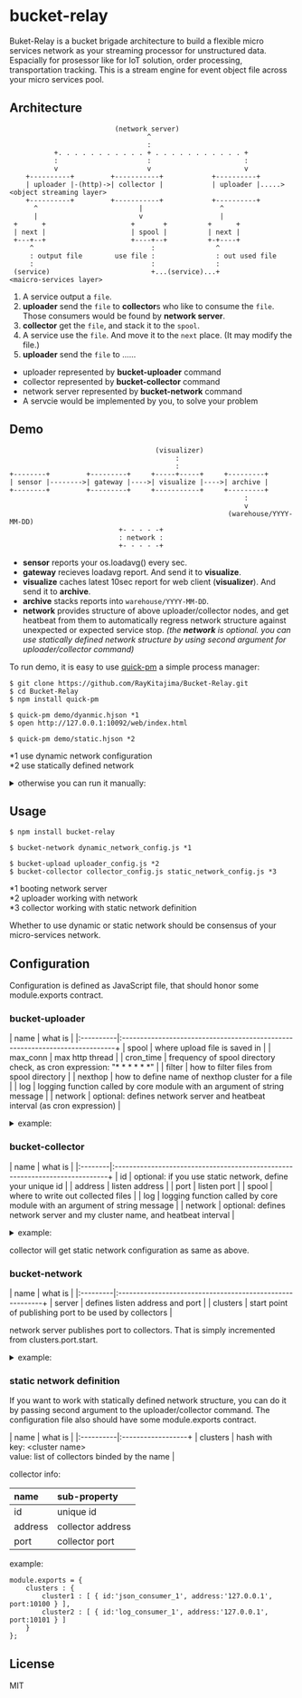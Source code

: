 
# bucket-relay

Buket-Relay is a bucket brigade architecture to build a flexible micro services network as your streaming processor for unstructured data.
Espacially for prosessor like for IoT solution, order processing, transportation tracking.
This is a stream engine for event object file across your micro services pool.


## Architecture

``` 
                          (network server)
                                  ^
                                  :
           +. . . . . . . . . . . + . . . . . . . . . . . +
           :                      :                       :
           v                      v                       v
    +----------+         +-----------+            +----------+
    | uploader |-(http)->| collector |            | uploader |.....>    <object streaming layer>
    +----------+         +-----------+            +----------+
      ^                         |                   ^
      |                         v                   |
 +      +                     +       +          +      +
 | next |                     | spool |          | next |
 +---+--+                     +----+--+          +-+----+
     ^                             :               ^
     : output file        use file :               : out used file
     :                             :               :
 (service)                         +...(service)...+                    <maicro-services layer>
``` 

1. A service output a `file`.
2. **uploader** send the `file` to **collector**s who like to consume the `file`. Those consumers would be found by **network server**.
3. **collector** get the `file`, and stack it to the `spool`.
4. A service use the `file`. And move it to the `next` place. (It may modify the file.)
5. **uploader** send the `file` to ......

* uploader represented by **bucket-uploader** command
* collector represented by **bucket-collector** command
* network server represented by **bucket-network** command
* A servcie would be implemented by you, to solve your problem


## Demo

```
                                    (visualizer)
                                         :
                                         :
+--------+         +---------+     +-----+-----+     +---------+
| sensor |-------->| gateway |---->| visualize |---->| archive |
+--------+         +---------+     +-----------+     +---------+
                                                          :
                                                          v
                                                      (warehouse/YYYY-MM-DD)
                           +- - - - -+
                           : network :
                           +- - - - -+
```

* **sensor** reports your os.loadavg() every sec.
* **gateway** recieves loadavg report. And send it to **visualize**.
* **visualize** caches latest 10sec report for web client (**visualizer**). And send it to **archive**.
* **archive** stacks reports into `warehouse/YYYY-MM-DD`.
* **network** provides structure of above uploader/collector nodes, and get heatbeat from them to automatically regress network structure against unexpected or expected service stop. _(the **network** is optional. you can use statically defined network structure by using second argument for uploader/collector command)_

To run demo, it is easy to use [quick-pm](https://github.com/RayKitajima/Quick-PM) a simple process manager:

``` 
$ git clone https://github.com/RayKitajima/Bucket-Relay.git
$ cd Bucket-Relay
$ npm install quick-pm

$ quick-pm demo/dyanmic.hjson *1
$ open http://127.0.0.1:10092/web/index.html

$ quick-pm demo/static.hjson *2
``` 

*1 use dynamic network configuration  
*2 use statically defined network

<details>
<summary>otherwise you can run it manually:</summary>

``` 
$ git clone https://github.com/RayKitajima/Bucket-Relay.git
$ cd Bucket-Relay

// network server
$ node lib/bucket-network.js demo/network/dynamic.js

// gateway : collecting the loadavg report
$ node demo/gateway/service.js
$ node lib/bucket-uploader.js demo/gateway/conf/uploader.js

// visualize : realtime chart
$ node demo/visualize/service.js
$ node lib/bucket-collector.js demo/visualize/conf/collector.js
$ node lib/bucket-uploader.js demo/visualize/conf/uploader.js

// archive : report log
$ node demo/archive/service.js
$ node lib/bucket-collector.js demo/archive/conf/collector.js

// sensor : report loadavg of your machine
$ node demo/sensor/loadavg.js
``` 

</details>


## Usage

``` 
$ npm install bucket-relay

$ bucket-network dynamic_network_config.js *1

$ bucket-upload uploader_config.js *2
$ bucket-collector collector_config.js static_network_config.js *3
``` 

*1 booting network server  
*2 uploader working with network  
*3 collector working with static network definition

Whether to use dynamic or static network should be consensus of your micro-services network.


## Configuration

Configuration is defined as JavaScript file, that should honor some module.exports contract.

### bucket-uploader

| name      | what is                                                                     |
|:----------|:----------------------------------------------------------------------------+
| spool     | where upload file is saved in                                               |
| max_conn  | max http thread                                                             |
| cron_time | frequency of spool directory check, as cron expression: "\* \* \* \* \* \*" |
| filter    | how to filter files from spool directory                                    |
| nexthop   | how to define name of nexthop cluster for a file                            |
| log       | logging function called by core module with an argument of string message   |
| network   | optional: defines network server and heatbeat interval (as cron expression) |

<details>
<summary>example:</summary>

``` 
module.exports = {
	spool     : '/path/to/spool',
	max_conn  : 30,
	cron_time : '*/10 * * * * *',
	filter    : function(files){ files.filter( v => v.match(/\.json|\.log$/) ); },
	nexthop   : function(f){ if( f.match(/\.json$/) ){ return 'cluster1' }else{ return 'cluster2' } },
	log       : function(msg){ console.log(msg); },
	network   : { server:'127.0.0.1:10088', heatbeat:'*/30 * * * * *' },
};
``` 

</details>

### bucket-collector

| name    | what is                                                                     |
|:--------|:----------------------------------------------------------------------------+
| id      | optional: if you use static network, define your unique id                  |
| address | listen address                                                              |
| port    | listen port                                                                 |
| spool   | where to write out collected files                                          |
| log     | logging function called by core module with an argument of string message   |
| network | optional: defines network server and my cluster name, and heatbeat interval |

<details>
<summary>example:</summary>

``` 
module.exports = {
	id      : 'json_consumer_1'
	address : '127.0.0.1',
	port    : 10100,
	spool   : /path/to/spool,
	log     : function(msg){ console.log(msg); },
	network : { server:"http://127.0.0.1:10088/", cluster:'cluster1', heatbeat:"*/10 * * * * *" }
};
``` 

</details>

collector will get static network configuration as same as above.

### bucket-network

| name     | what is                                                  |
|:---------|:---------------------------------------------------------+
| server   | defines listen address and port                          | 
| clusters | start point of publishing port to be used by collectors  |

network server publishes port to collectors. That is simply incremented from clusters.port.start.

<details>
<summary>example:</summary>

```
module.exports = {
	server   : { address:'127.0.0.1', port:10088 },
	clusters : { port:{start:10100} }
};
```

</details>

### static network definition

If you want to work with statically defined network structure, you can do it by passing second argument to the uploader/collector command.
The configuration file also should have some module.exports contract.

| name      | what is           |
|:----------|:------------------+
| clusters  | hash with<br>key: \<cluster name\><br>value: list of collectors binded by the name |

collector info:

| name      | sub-property      |
|:----------|:------------------|
| id        | unique id         |
| address   | collector address |
| port      | collector port    |

example:

``` 
module.exports = {
	clusters : {
		cluster1 : [ { id:'json_consumer_1', address:'127.0.0.1', port:10100 } ],
		cluster2 : [ { id:'log_consumer_1', address:'127.0.0.1', port:10101 } ]
	}
};
``` 

## License

MIT

